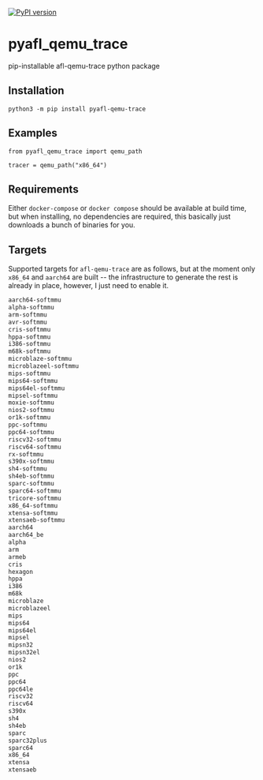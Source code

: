 [![PyPI version](https://badge.fury.io/py/pyafl-qemu-trace.svg)](https://badge.fury.io/py/pyafl-qemu-trace)
# pyafl_qemu_trace

pip-installable afl-qemu-trace python package

## Installation

```
python3 -m pip install pyafl-qemu-trace
```

## Examples

```
from pyafl_qemu_trace import qemu_path

tracer = qemu_path("x86_64")
```

## Requirements

Either `docker-compose` or `docker compose` should be available at build time, but when
installing, no dependencies are required, this basically just downloads a bunch of
binaries for you.

## Targets

Supported targets for `afl-qemu-trace` are as follows, but at the moment only `x86_64`
and `aarch64` are built -- the infrastructure to generate the rest is already in place,
however, I just need to enable it.

```txt
aarch64-softmmu
alpha-softmmu
arm-softmmu
avr-softmmu
cris-softmmu
hppa-softmmu
i386-softmmu
m68k-softmmu
microblaze-softmmu
microblazeel-softmmu
mips-softmmu
mips64-softmmu
mips64el-softmmu
mipsel-softmmu
moxie-softmmu
nios2-softmmu
or1k-softmmu
ppc-softmmu
ppc64-softmmu
riscv32-softmmu
riscv64-softmmu
rx-softmmu
s390x-softmmu
sh4-softmmu
sh4eb-softmmu
sparc-softmmu
sparc64-softmmu
tricore-softmmu
x86_64-softmmu
xtensa-softmmu
xtensaeb-softmmu
aarch64
aarch64_be
alpha
arm
armeb
cris
hexagon
hppa
i386
m68k
microblaze
microblazeel
mips
mips64
mips64el
mipsel
mipsn32
mipsn32el
nios2
or1k
ppc
ppc64
ppc64le
riscv32
riscv64
s390x
sh4
sh4eb
sparc
sparc32plus
sparc64
x86_64
xtensa
xtensaeb
```